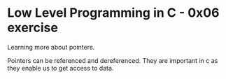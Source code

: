 # Low Level Programming in C - 0x06 exercise

Learning more about pointers. 

Pointers can be referenced and dereferenced. They are important in c as they enable us to get access to data.
